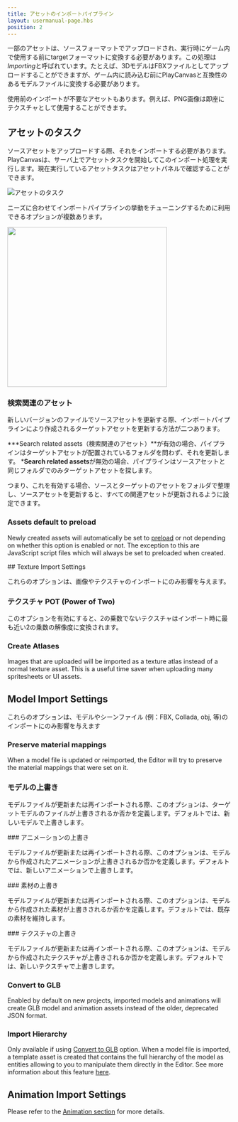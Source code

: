 ```yaml
---
title: アセットのインポートパイプライン
layout: usermanual-page.hbs
position: 2
---
```


一部のアセットは、ソースフォーマットでアップロードされ、実行時にゲーム内で使用する前にtargetフォーマットに変換する必要があります。この処理は*Importing*と呼ばれています。たとえば、3DモデルはFBXファイルとしてアップロードすることができますが、ゲーム内に読み込む前にPlayCanvasと互換性のあるモデルファイルに変換する必要があります。

使用前のインポートが不要なアセットもあります。例えば、PNG画像は即座にテクスチャとして使用することができます。

## アセットのタスク

ソースアセットをアップロードする際、それをインポートする必要があります。PlayCanvasは、サーバ上でアセットタスクを開始してこのインポート処理を実行します。現在実行しているアセットタスクはアセットパネルで確認することができます。

![アセットのタスク][1]

ニーズに合わせてインポートパイプラインの挙動をチューニングするために利用できるオプションが複数あります。

<img src="/images/user-manual/assets/import-pipeline/asset-tasks.png" width="360px">

### 検索関連のアセット

新しいバージョンのファイルでソースアセットを更新する際、インポートパイプラインにより作成されるターゲットアセットを更新する方法が二つあります。

***Search related assets（検索関連のアセット）**が有効の場合、パイプラインはターゲットアセットが配置されているフォルダを問わず、それを更新します。
***Search related assets**が無効の場合、パイプラインはソースアセットと同じフォルダでのみターゲットアセットを探します。

つまり、これを有効する場合、ソースとターゲットのアセットをフォルダで整理し、ソースアセットを更新すると、すべての関連アセットが更新されるように設定できます。

### Assets default to preload

Newly created assets will automatically be set to [preload][2] or not depending on whether this option is enabled or not. The exception to this are JavaScript script files which will always be set to preloaded when created.

## Texture Import Settings

これらのオプションは、画像やテクスチャのインポートにのみ影響を与えます。

### テクスチャ POT (Power of Two)

このオプションを有効にすると、2の乗数でないテクスチャはインポート時に最も近い2の乗数の解像度に変換されます。

### Create Atlases

Images that are uploaded will be imported as a texture atlas instead of a normal texture asset. This is a useful time saver when uploading many spritesheets or UI assets.

## Model Import Settings

これらのオプションは、モデルやシーンファイル (例：FBX, Collada, obj, 等)のインポートにのみ影響を与えます

### Preserve material mappings

When a model file is updated or reimported, the Editor will try to preserve the material mappings that were set on it.

### モデルの上書き

モデルファイルが更新または再インポートされる際、このオプションは、ターゲットモデルのファイルが上書きされるか否かを定義します。デフォルトでは、新しいモデルで上書きします。

### アニメーションの上書き

モデルファイルが更新または再インポートされる際、このオプションは、モデルから作成されたアニメーションが上書きされるか否かを定義します。デフォルトでは、新しいアニメーションで上書きします。

### 素材の上書き

モデルファイルが更新または再インポートされる際、このオプションは、モデルから作成された素材が上書きされるか否かを定義します。デフォルトでは、既存の素材を維持します。

### テクスチャの上書き

モデルファイルが更新または再インポートされる際、このオプションは、モデルから作成されたテクスチャが上書きされるか否かを定義します。デフォルトでは、新しいテクスチャで上書きします。

### Convert to GLB

Enabled by default on new projects, imported models and animations will create GLB model and animation assets instead of the older, deprecated JSON format.

### Import Hierarchy

Only available if using [Convert to GLB](#convert-to-glb) option. When a model file is imported, a template asset is created that contains the full hierarchy of the model as entities allowing to you to manipulate them directly in the Editor. See more information about this feature [here][3].

## Animation Import Settings

Please refer to the [Animation section][4] for more details.

[1]: /images/user-manual/assets/import-pipeline/asset-tasks-full.jpg
[2]: /user-manual/assets/preloading-and-streaming/
[3]: /user-manual/assets/import-pipeline/import-hierarchy/
[4]: /user-manual/assets/animation/


